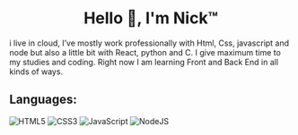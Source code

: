 <h1 align="center">Hello 👋, I'm Nick™️</h1>
<p aligh="center">i live in cloud, I’ve mostly work professionally with Html, Css, javascript and node but also a little bit with React, python and C. I give maximum time to my studies and coding. Right now I am learning Front and Back End in all kinds of ways. </p>

##  **Languages:**

![HTML5](https://img.shields.io/badge/html5-%23E34F26.svg?style=for-the-badge&logo=html5&logoColor=white) ![CSS3](https://img.shields.io/badge/css3-%231572B6.svg?style=for-the-badge&logo=css3&logoColor=white) ![JavaScript](https://img.shields.io/badge/javascript-%23323330.svg?style=for-the-badge&logo=javascript&logoColor=%23F7DF1E) 
 ![NodeJS](https://img.shields.io/badge/node.js-6DA55F?style=for-the-badge&logo=node.js&logoColor=white)
